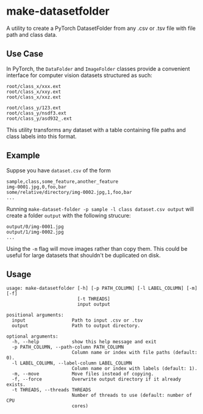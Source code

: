 # make-datasetfolder
A utility to create a PyTorch DatasetFolder from any .csv or .tsv file with file path and class data.

## Use Case
In PyTorch, the `DataFolder` and `ImageFolder` classes provide a convenient interface for computer vision datasets structured as such:

```
root/class_x/xxx.ext
root/class_x/xxy.ext
root/class_x/xxz.ext

root/class_y/123.ext
root/class_y/nsdf3.ext
root/class_y/asd932_.ext
```

This utility transforms any dataset with a table containing file paths and class labels into this format.

## Example
Suppse you have `dataset.csv` of the form
```
sample,class,some_feature,another_feature
img-0001.jpg,0,foo,bar
some/relative/directory/img-0002.jpg,1,foo,bar
...
```

Running `make-dataset-folder -p sample -l class dataset.csv output` will create a folder `output` with the following strucure:

```
output/0/img-0001.jpg
output/1/img-0002.jpg
...
```

Using the `-m` flag will move images rather than copy them. This could be useful for large datasets that shouldn't be duplicated on disk.

## Usage
```
usage: make-datasetfolder [-h] [-p PATH_COLUMN] [-l LABEL_COLUMN] [-m] [-f]
                          [-t THREADS]
                          input output

positional arguments:
  input                 Path to input .csv or .tsv
  output                Path to output directory.

optional arguments:
  -h, --help            show this help message and exit
  -p PATH_COLUMN, --path-column PATH_COLUMN
                        Column name or index with file paths (default: 0).
  -l LABEL_COLUMN, --label-column LABEL_COLUMN
                        Column name or index with labels (default: 1).
  -m, --move            Move files instead of copying.
  -f, --force           Overwrite output directory if it already exists.
  -t THREADS, --threads THREADS
                        Number of threads to use (default: number of CPU
                        cores)
```